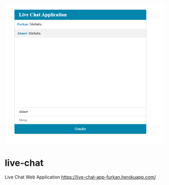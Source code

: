 ![picture](https://github.com/furkancanzirek/live-chat/blob/main/livechat.png)
# live-chat
 Live Chat Web Application
https://live-chat-app-furkan.herokuapp.com/
